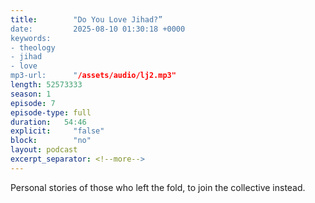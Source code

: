 ```yaml
---
title:        "Do You Love Jihad?”
date:         2025-08-10 01:30:18 +0000
keywords:
- theology
- jihad
- love
mp3-url:      "/assets/audio/lj2.mp3"
length: 52573333
season: 1
episode: 7
episode-type: full
duration:   54:46
explicit:     "false"
block:        "no"
layout: podcast
excerpt_separator: <!--more-->
---
```

Personal stories of those who left the fold, to join the collective instead.
<!--more-->
